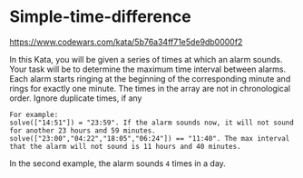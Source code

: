 # Simple-time-difference
https://www.codewars.com/kata/5b76a34ff71e5de9db0000f2

In this Kata, you will be given a series of times at which an alarm sounds. Your task will be to determine the maximum time interval between alarms. Each alarm starts ringing at the beginning of the corresponding minute and rings for exactly one minute. The times in the array are not in chronological order. Ignore duplicate times, if any

```
For example:
solve(["14:51"]) = "23:59". If the alarm sounds now, it will not sound for another 23 hours and 59 minutes.
solve(["23:00","04:22","18:05","06:24"]) == "11:40". The max interval that the alarm will not sound is 11 hours and 40 minutes.
```
In the second example, the alarm sounds ```4``` times in a day.
